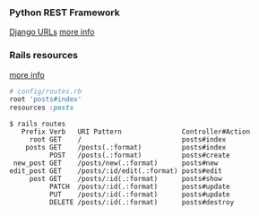 ### Python REST Framework
[Django URLs](https://docs.djangoproject.com/en/1.11/topics/http/urls/#example)
[more info](http://www.django-rest-framework.org/#example)

### Rails resources
[more info](http://guides.rubyonrails.org/routing.html#resource-routing-the-rails-default)

```ruby
# config/routes.rb
root 'posts#index'
resources :posts
```
```shell
$ rails routes
   Prefix Verb   URI Pattern               Controller#Action
     root GET    /                         posts#index
    posts GET    /posts(.:format)          posts#index
          POST   /posts(.:format)          posts#create
 new_post GET    /posts/new(.:format)      posts#new
edit_post GET    /posts/:id/edit(.:format) posts#edit
     post GET    /posts/:id(.:format)      posts#show
          PATCH  /posts/:id(.:format)      posts#update
          PUT    /posts/:id(.:format)      posts#update
          DELETE /posts/:id(.:format)      posts#destroy
```
